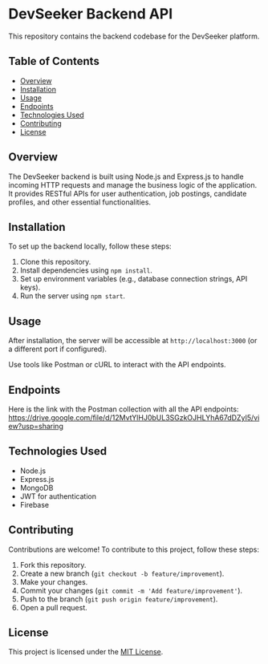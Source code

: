 # DevSeeker Backend API

This repository contains the backend codebase for the DevSeeker platform.

## Table of Contents

- [Overview](#overview)
- [Installation](#installation)
- [Usage](#usage)
- [Endpoints](#endpoints)
- [Technologies Used](#technologies-used)
- [Contributing](#contributing)
- [License](#license)

## Overview

The DevSeeker backend is built using Node.js and Express.js to handle incoming HTTP requests and manage the business logic of the application. It provides RESTful APIs for user authentication, job postings, candidate profiles, and other essential functionalities.

## Installation

To set up the backend locally, follow these steps:

1. Clone this repository.
2. Install dependencies using `npm install`.
3. Set up environment variables (e.g., database connection strings, API keys).
4. Run the server using `npm start`.

## Usage

After installation, the server will be accessible at `http://localhost:3000` (or a different port if configured).

Use tools like Postman or cURL to interact with the API endpoints.

## Endpoints

Here is the link with the Postman collection with all the API endpoints:
https://drive.google.com/file/d/12MvtYlHJ0bUL3SGzkOJHLYhA67dDZyI5/view?usp=sharing

## Technologies Used

- Node.js
- Express.js
- MongoDB
- JWT for authentication
- Firebase

## Contributing

Contributions are welcome! To contribute to this project, follow these steps:

1. Fork this repository.
2. Create a new branch (`git checkout -b feature/improvement`).
3. Make your changes.
4. Commit your changes (`git commit -m 'Add feature/improvement'`).
5. Push to the branch (`git push origin feature/improvement`).
6. Open a pull request.

## License

This project is licensed under the [MIT License](LICENSE).
